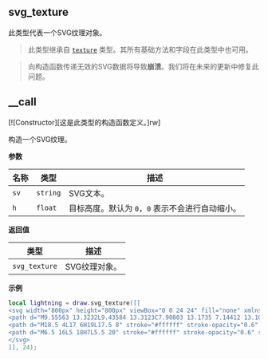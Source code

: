 ## svg_texture

此类型代表一个SVG纹理对象。

> 此类型继承自 [`texture`](/api/draw/managed/texture "此类型代表一个纹理对象。") 类型。其所有基础方法和字段在此类型中也可用。

> 向构造函数传递无效的SVG数据将导致**崩溃**。我们将在未来的更新中修复此问题。

## __call

[![Constructor][这是此类型的构造函数定义。]rw]

构造一个SVG纹理。

**参数**

| 名称 | 类型 | 描述 |
| ---- | ---- | ----------- |
| `sv` | `string` | SVG文本。 |
| `h` | `float` | 目标高度。默认为 `0`，`0` 表示不会进行自动缩小。 |

**返回值**

| 类型 | 描述 |
| ---- | ----------- |
| `svg_texture` | SVG纹理对象。 |

**示例**

```lua
local lightning = draw.svg_texture([[
<svg width="800px" height="800px" viewBox="0 0 24 24" fill="none" xmlns="http://www.w3.org/2000/svg">
<path d="M9.55563 13.3232L9.43584 13.3123C7.90803 13.1735 7.14412 13.104 6.90146 12.5814C6.65881 12.0588 7.09869 11.4304 7.97846 10.1736L11.5612 5.05544C12.1424 4.22517 12.433 3.81003 12.6836 3.89831C12.9342 3.98658 12.9005 4.4922 12.8331 5.50343L12.6299 8.55194C12.5685 9.47214 12.5379 9.93224 12.8023 10.2419C13.0667 10.5515 13.5259 10.5933 14.4444 10.6768L14.5642 10.6877C16.092 10.8265 16.8559 10.896 17.0985 11.4186C17.3412 11.9412 16.9013 12.5696 16.0215 13.8264L12.4388 18.9446C11.8576 19.7748 11.567 20.19 11.3164 20.1017C11.0658 20.0134 11.0995 19.5078 11.1669 18.4966L11.3701 15.4481C11.4315 14.5279 11.4621 14.0678 11.1977 13.7581C10.9333 13.4485 10.4741 13.4067 9.55563 13.3232Z" fill="#ffffff"/>
<path d="M18.5 4L17 6H19L17.5 8" stroke="#ffffff" stroke-opacity="0.6" stroke-linecap="round" stroke-linejoin="round"/>
<path d="M6.5 16L5 18H7L5.5 20" stroke="#ffffff" stroke-opacity="0.6" stroke-linecap="round" stroke-linejoin="round"/>
</svg>
]], 24);